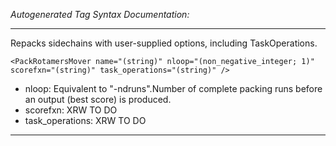 _Autogenerated Tag Syntax Documentation:_

---
Repacks sidechains with user-supplied options, including TaskOperations.

```
<PackRotamersMover name="(string)" nloop="(non_negative_integer; 1)" scorefxn="(string)" task_operations="(string)" />
```

-   nloop: Equivalent to "-ndruns".Number of complete packing runs before an output (best score) is produced.
-   scorefxn: XRW TO DO
-   task_operations: XRW TO DO

---
